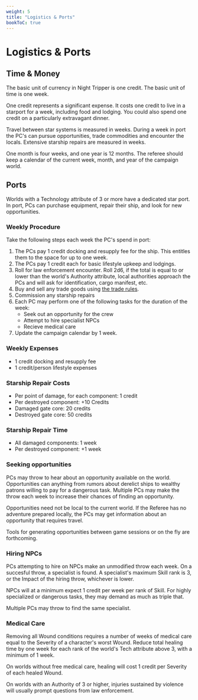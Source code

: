 ```yaml
---
weight: 5
title: "Logistics & Ports"
bookToC: true
---
```


# Logistics & Ports

## Time & Money
The basic unit of currency in Night Tripper is one credit. The basic unit of time is one week.

One credit represents a significant expense. It costs one credit to live in a starport for a week, including food and lodging. You could also spend one credit on a particularly extravagant dinner.

Travel between star systems is measured in weeks. During a week in port the PC's can pursue opportunities, trade commodities and encounter the locals. Extensive starship repairs are measured in weeks. 

One month is four weeks, and one year is 12 months. The referee should keep a calendar of the current week, month, and year of the campaign world.

## Ports
Worlds with a Technology attribute of 3 or more have a dedicated star port. In port, PCs can purchase equipment, repair their ship, and look for new opportunities.

### Weekly Procedure
Take the following steps each week the PC's spend in port:

1. The PCs pay 1 credit docking and resupply fee for the ship. This entitles them to the space for up to one week.
2. The PCs pay 1 credit each for basic lifestyle upkeep and lodgings.
3. Roll for law enforcement encounter. Roll 2d6, if the total is equal to or lower than the world's Authority attribute, local authorities approach the PCs and will ask for identification, cargo manifest, etc.
4. Buy and sell any trade goods using [the trade rules](/chapters/Rules-for-Play/trade/).
5. Commission any starship repairs
6. Each PC may perform one of the following tasks for the duration of the week:
    * Seek out an opportunity for the crew
    * Attempt to hire specialist NPCs
    * Recieve medical care
7. Update the campaign calendar by 1 week.

### Weekly Expenses
* 1 credit docking and resupply fee
* 1 credit/person lifestyle expenses

### Starship Repair Costs
* Per point of damage, for each component: 1 credit
* Per destroyed component: +10 Credits
* Damaged gate core: 20 credits
* Destroyed gate core: 50 credits

### Starship Repair Time
* All damaged components: 1 week
* Per destroyed component: +1 week

### Seeking opportunities
PCs may throw to hear about an opportunity available on the world. Opportunities can anything from rumors about derelict ships to wealthy patrons willing to pay for a dangerous task. Multiple PCs may make the throw each week to increase their chances of finding an opportunity.

Opportunities need not be local to the current world. If the Referee has no adventure prepared locally, the PCs may get information about an opportunity that requires travel.

Tools for generating opportunities between game sessions or on the fly are forthcoming.

### Hiring NPCs
PCs attempting to hire on NPCs make an unmodified throw each week. On a succesful throw, a specialist is found. A specialist's maximum Skill rank is 3, or the Impact of the hiring throw, whichever is lower.

NPCs will at a minimum expect 1 credit per week per rank of Skill. For highly specialized or dangerous tasks, they may demand as much as triple that.

Multiple PCs may throw to find the same specialist.

### Medical Care
Removing all Wound conditions requires a number of weeks of medical care equal to the Severity of a character's worst Wound. Reduce total healing time by one week for each rank of the world's Tech attribute above 3, with a minimum of 1 week. 

On worlds without free medical care, healing will cost 1 credit per Severity of each healed Wound.

On worlds with an Authority of 3 or higher, injuries sustained by violence will usually prompt questions from law enforcement.